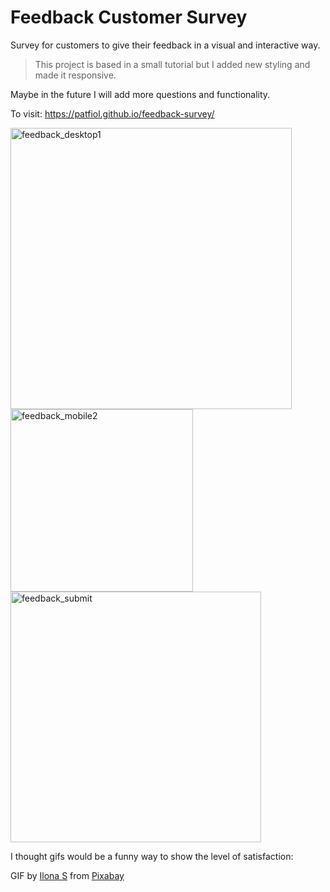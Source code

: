 # Feedback Customer Survey

Survey for customers to give their feedback in a visual and interactive way.


> This project is based in a small tutorial but I added new styling and made it responsive.

Maybe in the future I will add more questions and functionality.

To visit: https://patfiol.github.io/feedback-survey/


<img width="450" alt="feedback_desktop1" src="https://user-images.githubusercontent.com/96197951/215406870-66faefce-2908-448b-bf19-eafbf904dcb2.png"> <img width="292" alt="feedback_mobile2" src="https://user-images.githubusercontent.com/96197951/215406874-24d59a54-0b73-476f-84d2-1531fe9ae392.png">
<img width="401" alt="feedback_submit" src="https://user-images.githubusercontent.com/96197951/215406878-d55e2bdb-fdf6-45c5-9c21-4c38cabdd00a.png">



I thought gifs would be a funny way to show the level of satisfaction:

GIF by [Ilona S](https://pixabay.com/users/winterflower-17292963/?utm_source=link-attribution&amp;utm_medium=referral&amp;utm_campaign=animation&amp;utm_content=1552) from [Pixabay](https://pixabay.com/?utm_source=link-attribution&amp;utm_medium=referral&amp;utm_campaign=animation&amp;utm_content=1552)




